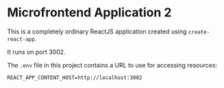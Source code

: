 # Microfrontend Application 2

This is a completely ordinary ReactJS application created using `create-react-app`.

It runs on port 3002.

The `.env` file in this project contains a URL to use for accessing resources:

```
REACT_APP_CONTENT_HOST=http://localhost:3002
```
